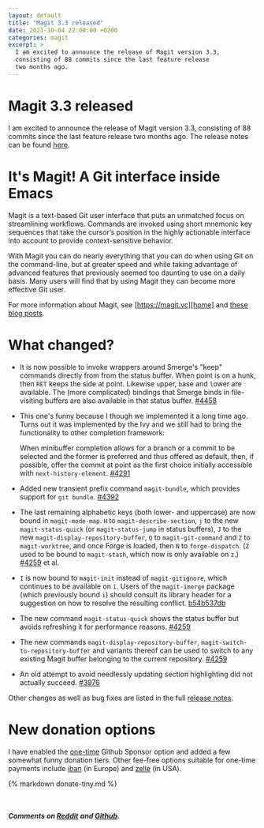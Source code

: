 ```yaml
---
layout: default
title: "Magit 3.3 released"
date: 2021-10-04 22:00:00 +0200
categories: magit
excerpt: >
  I am excited to announce the release of Magit version 3.3,
  consisting of 88 commits since the last feature release
  two months ago.
---
```


# Magit 3.3 released

I am excited to announce the release of Magit version 3.3, consisting
of 88 commits since the last feature release two months ago.  The
release notes can be found [here][relnotes].

# It's Magit!  A Git interface inside Emacs

Magit is a text-based Git user interface that puts an unmatched focus
on streamlining workflows. Commands are invoked using short mnemonic
key sequences that take the cursor’s position in the highly actionable
interface into account to provide context-sensitive behavior.

With Magit you can do nearly everything that you can do when using Git
on the command-line, but at greater speed and while taking advantage
of advanced features that previously seemed too daunting to use on a
daily basis. Many users will find that by using Magit they can become
more effective Git user.

For more information about Magit, see [https://magit.vc][home]
and [these blog posts][campain-articles].

# What changed?

- It is now possible to invoke wrappers around Smerge's "keep"
  commands directly from from the status buffer.  When point is on a
  hunk, then `RET` keeps the side at point. Likewise `u`pper, `b`ase
  and `l`ower are available.  The (more complicated) bindings that
  Smerge binds in file-visiting buffers are also available in that
  status buffer.  [#4458]

- This one's funny because I though we implemented it a long time ago.
  Turns out it was implemented by the Ivy and we still had to bring
  the functionality to other completion framework:

  When minibuffer completion allows for a branch or a commit to be
  selected and the former is preferred and thus offered as default,
  then, if possible, offer the commit at point as the first choice
  initially accessible with `next-history-element`.  [#4291]

- Added new transient prefix command `magit-bundle`, which provides
  support for `git bundle`. [#4392]

- The last remaining alphabetic keys (both lower- and uppercase) are
  now bound in `magit-mode-map`.  `H` to `magit-describe-section`, `j`
  to the new `magit-status-quick` (or `magit-status-jump` in status
  buffers), `J` to the new `magit-display-repository-buffer`, `Q` to
  `magit-git-command` and `Z` to `magit-worktree`, and once Forge is
  loaded, then `N` to `forge-dispatch`.  (`Z` used to be bound to
  `magit-stash`, which now is only available on `z`.) [#4259] et al.

- `I` is now bound to `magit-init` instead of `magit-gitignore`, which
  continues to be available on `i`.  Users of the `magit-imerge` package
  (which previously bound `i`) should consult its library header for a
  suggestion on how to resolve the resulting conflict.  [b54b537db]

- The new command `magit-status-quick` shows the status buffer but
  avoids refreshing it for performance reasons.  [#4259]

- The new commands `magit-display-repository-buffer`,
  `magit-switch-to-repository-buffer` and variants thereof can be used
  to switch to any existing Magit buffer belonging to the current
  repository.  [#4259]

- An old attempt to avoid needlessly updating section highlighting
  did not actually succeed.  [#3976]

Other changes as well as bug fixes are listed in the full [release
notes][relnotes].

# New donation options

I have enabled the [one-time] Github Sponsor option and added a few
somewhat funny donation tiers.  Other fee-free options suitable for
one-time payments include [iban] (in Europe) and [zelle] (in USA).

{% markdown donate-tiny.md %}

<br/><br/>***Comments on [Reddit](https://www.reddit.com/r/emacs/comments/q1e2tb)***
***and [Github](https://github.com/magit/magit/discussions/4518).***

[campain-articles]: https://emacsair.me/2017/09/01/campaign-articles
[home]:             https://magit.vc
[relnotes]:         https://github.com/magit/magit/blob/master/Documentation/RelNotes/3.3.0.org

[#4458]: https://github.com/magit/magit/issues/4458
[#4291]: https://github.com/magit/magit/issues/4291
[#4392]: https://github.com/magit/magit/issues/4392
[#4259]: https://github.com/magit/magit/issues/4259
[b54b537db]: https://github.com/magit/magit/commit/b54b537db
[#4259]: https://github.com/magit/magit/issues/4259
[#3976]: https://github.com/magit/magit/issues/3976

[one-time]: https://github.com/sponsors/tarsius?frequency=one-time&sponsor=tarsius
[iban]:     https://magit.vc/donate/#iban
[zelle]:    https://magit.vc/donate/#zelle
